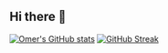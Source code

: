 ## Hi there 👋

[![Omer's GitHub stats](https://github-readme-stats.vercel.app/api?username=oakbar)](https://github.com/anuraghazra/github-readme-stats)
[![GitHub Streak](https://github-readme-streak-stats.herokuapp.com?user=oakbar&theme=github-dark-blue&hide_border=true)](https://git.io/streak-stats)
